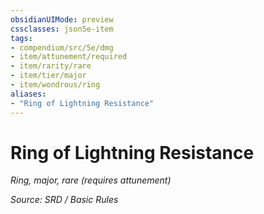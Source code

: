 ```yaml
---
obsidianUIMode: preview
cssclasses: json5e-item
tags:
- compendium/src/5e/dmg
- item/attunement/required
- item/rarity/rare
- item/tier/major
- item/wondrous/ring
aliases: 
- "Ring of Lightning Resistance"
---
```

# Ring of Lightning Resistance
*Ring, major, rare (requires attunement)*  


*Source: SRD / Basic Rules*